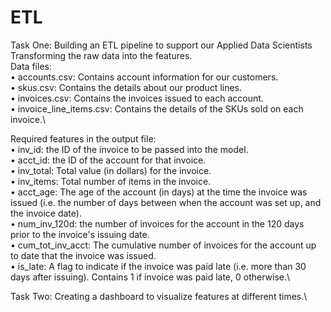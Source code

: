 # ETL
Task One: Building an ETL pipeline to support our Applied Data Scientists\
Transforming the raw data into the features.\
Data files:\
•	accounts.csv: Contains account information for our customers.\
•	skus.csv: Contains the details about our product lines.\
•	invoices.csv: Contains the invoices issued to each account.\
•	invoice_line_items.csv: Contains the details of the SKUs sold on each invoice.\

Required features in the output file:\
•	inv_id: the ID of the invoice to be passed into the model.\
•	acct_id: the ID of the account for that invoice.\
•	inv_total: Total value (in dollars) for the invoice.\
•	inv_items: Total number of items in the invoice.\
•	acct_age: The age of the account (in days) at the time the invoice was issued (i.e. the number of days between when the account was set up, and the invoice date).\
•	num_inv_120d: the number of invoices for the account in the 120 days prior to the invoice's issuing date.\
•	cum_tot_inv_acct: The cumulative number of invoices for the account up to date that the invoice was issued.\
•	is_late: A flag to indicate if the invoice was paid late (i.e. more than 30 days after issuing). Contains 1 if invoice was paid late, 0 otherwise.\

Task Two: Creating a dashboard to visualize features at different times.\

